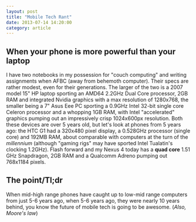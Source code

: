 ```yaml
---
layout: post
title: "Mobile Tech Rant"
date: 2013-07-14 14:20:00
category: article
---
```


## When your phone is more powerful than your laptop ##

I have two notebooks in my possession for "couch computing" and writing assignments when AFBC (away from behemoth computer). Their specs are rather modest, even for their generations. The larger of the two is a 2007 model 15" HP laptop sporting an AMD64 2.2GHz Dual Core processor, 2GB RAM and integrated Nvidia graphics with a max resolution of 1280x768, the smaller being a 7" Asus Eee PC sporting a 0.9GHz Intel 32-bit single core Celeron processor and a whopping 1GB RAM, with Intel "accelerated" graphics pumping out an impressively crisp 1024x600px resolution. Both these devices are over 5 years old, but let's look at phones from 5 years ago: the HTC G1 had a 320x480 pixel display, a 0.528GHz processor (single core) and 192MB RAM, about comparable with computers at the turn of the *millennium* (although "gaming rigs" may have sported Intel Tualatin's clocking 1.2GHz). Flash forward and  my Nexus 4 today has a **quad core** 1.51 GHz Snapdragon, 2GB RAM and a Qualcomm Adreno pumping  out 768x1184 pixels. 

## The point/Tl;dr ##

When mid-high range phones have caught up to low-mid range computers from just 5-6 years ago, when 5-6 years ago, they were nearly 10 years behind, you know the future of mobile tech is going to be awesome. (*Also, Moore's law*)
